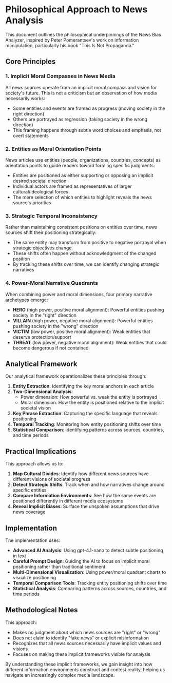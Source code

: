 # Philosophical Approach to News Analysis

This document outlines the philosophical underpinnings of the News Bias Analyzer, inspired by Peter Pomerantsev's work on information manipulation, particularly his book "This Is Not Propaganda."

## Core Principles

### 1. Implicit Moral Compasses in News Media

All news sources operate from an implicit moral compass and vision for society's future. This is not a criticism but an observation of how media necessarily works:

- Some entities and events are framed as progress (moving society in the right direction)
- Others are portrayed as regression (taking society in the wrong direction)
- This framing happens through subtle word choices and emphasis, not overt statements

### 2. Entities as Moral Orientation Points

News articles use entities (people, organizations, countries, concepts) as orientation points to guide readers toward forming specific judgments:

- Entities are positioned as either supporting or opposing an implicit desired societal direction
- Individual actors are framed as representatives of larger cultural/ideological forces
- The mere selection of which entities to highlight reveals the news source's priorities

### 3. Strategic Temporal Inconsistency

Rather than maintaining consistent positions on entities over time, news sources shift their positioning strategically:

- The same entity may transform from positive to negative portrayal when strategic objectives change
- These shifts often happen without acknowledgment of the changed position
- By tracking these shifts over time, we can identify changing strategic narratives

### 4. Power-Moral Narrative Quadrants

When combining power and moral dimensions, four primary narrative archetypes emerge:

- **HERO** (high power, positive moral alignment): Powerful entities pushing society in the "right" direction
- **VILLAIN** (high power, negative moral alignment): Powerful entities pushing society in the "wrong" direction
- **VICTIM** (low power, positive moral alignment): Weak entities that deserve protection/support
- **THREAT** (low power, negative moral alignment): Weak entities that could become dangerous if not contained

## Analytical Framework

Our analytical framework operationalizes these principles through:

1. **Entity Extraction**: Identifying the key moral anchors in each article
2. **Two-Dimensional Analysis**:
   - Power dimension: How powerful vs. weak the entity is portrayed
   - Moral dimension: How the entity is positioned relative to the implicit societal vision
3. **Key Phrase Extraction**: Capturing the specific language that reveals positioning
4. **Temporal Tracking**: Monitoring how entity positioning shifts over time
5. **Statistical Comparison**: Identifying patterns across sources, countries, and time periods

## Practical Implications

This approach allows us to:

1. **Map Cultural Divides**: Identify how different news sources have different visions of societal progress
2. **Detect Strategic Shifts**: Track when and how narratives change around specific entities
3. **Compare Information Environments**: See how the same events are positioned differently in different media ecosystems
4. **Reveal Implicit Biases**: Surface the unspoken assumptions that drive news coverage

## Implementation

The implementation uses:

- **Advanced AI Analysis**: Using gpt-4.1-nano to detect subtle positioning in text
- **Careful Prompt Design**: Guiding the AI to focus on implicit moral positioning rather than traditional sentiment
- **Multi-Dimensional Visualization**: Using power/moral quadrant charts to visualize positioning
- **Temporal Comparison Tools**: Tracking entity positioning shifts over time
- **Statistical Analysis**: Comparing patterns across sources, countries, and time periods

## Methodological Notes

This approach:

- Makes no judgment about which news sources are "right" or "wrong"
- Does not claim to identify "fake news" or explicit misinformation
- Recognizes that all news sources necessarily have implicit values and visions
- Focuses on making these implicit frameworks visible for analysis

By understanding these implicit frameworks, we gain insight into how different information environments construct and contest reality, helping us navigate an increasingly complex media landscape.